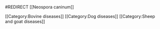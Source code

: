#REDIRECT [[Neospora caninum]]

[[Category:Bovine diseases]]
[[Category:Dog diseases]]
[[Category:Sheep and goat diseases]]